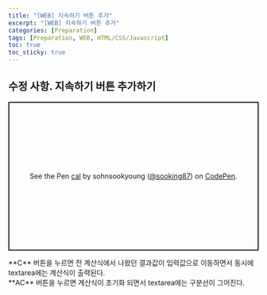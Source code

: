```yaml
---
title: "[WEB] 지속하기 버튼 추가"
excerpt: "[WEB] 지속하기 버튼 추가"
categories: [Preparation]
tags: [Preparation, WEB, HTML/CSS/Javascript]
toc: true
toc_sticky: true
---
```


## 수정 사항. 지속하기 버튼 추가하기

<p class="codepen" data-height="300" data-default-tab="html,result" data-slug-hash="LYzoRwX" data-user="sooking87" style="height: 300px; box-sizing: border-box; display: flex; align-items: center; justify-content: center; border: 2px solid; margin: 1em 0; padding: 1em;">
  <span>See the Pen <a href="https://codepen.io/sooking87/pen/LYzoRwX">
  cal</a> by sohnsookyoung (<a href="https://codepen.io/sooking87">@sooking87</a>)
  on <a href="https://codepen.io">CodePen</a>.</span>
</p>
<script async src="https://cpwebassets.codepen.io/assets/embed/ei.js"></script>
**C** 버튼을 누르면 전 계산식에서 나왔던 결과값이 입력값으로 이동하면서 동시에 textarea에는 계산식이 출력된다. <br>
**AC** 버튼을 누르면 계산식이 초기화 되면서 textarea에는 구분선이 그어진다.
